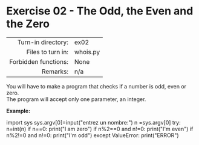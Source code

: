 # Exercise 02 - The Odd, the Even and the Zero

|                         |                    |
| -----------------------:| ------------------ |
|   Turn-in directory:    |  ex02              |
|   Files to turn in:     |  whois.py          |
|   Forbidden functions:  |  None              |
|   Remarks:              |  n/a               |

You will have to make a program that checks if a number is odd, even or zero.  
The program will accept only one parameter, an integer.

**Example:**

import sys
sys.argv[0]=input("entrez un nombre:")
n =sys.argv[0]
try:
    n=int(n)
    if n==0:
        print("I am zero")
    if n%2==0 and n!=0:
         print("I'm even")
    if n%2!=0 and n!=0:
        print("I'm odd")
except ValueError:
    print("ERROR")

